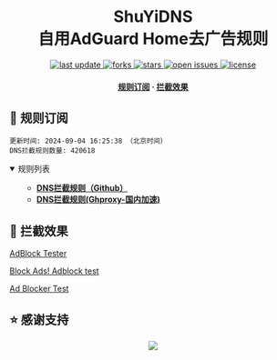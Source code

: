 <div align="center">
<h1 align="center">ShuYiDNS<br>自用AdGuard Home去广告规则</h1>
<p>
  <a href="https://github.com/zly8686/ShuYiDNS">
    <img src="https://img.shields.io/github/last-commit/zly8686/ShuYiDNSstyle=flat-square" alt="last update" />
  </a>
  <a href="zly8686/ShuYiDNS">
    <img src="https://img.shields.io/github/forks/zly8686/ShuYiDNS?style=flat-square" alt="forks" />
  </a>
  <a href="zly8686/ShuYiDNS">
    <img src="https://img.shields.io/github/stars/zly8686/ShuYiDNS?style=flat-square" alt="stars" />
  </a>
  <a href="zly8686/ShuYiDNS/issues/">
    <img src="https://img.shields.io/github/issues/zly8686/ShuYiDNS?style=flat-square" alt="open issues" />
  </a>
  <a href="zly8686/ShuYiDNS">
    <img src="https://img.shields.io/github/license/zly8686/ShuYiDNS?style=flat-square" alt="license" />
  </a>
</p>

<h4>
    <a href="#a">规则订阅</a>
  <span> · </span>
    <a href="#b">拦截效果</a>
  </h4>

</div>

<h2 id="a">🎯 规则订阅</h2>

```
更新时间: 2024-09-04 16:25:38 （北京时间） 
DNS拦截规则数量: 420618 
``` 
<details open>
<summary>规则列表</summary>
<ul>

- **[DNS拦截规则（Github）](https://raw.githubusercontent.com/zly8686/ShuYiDNS/master/dns.txt)**
- **[DNS拦截规则(Ghproxy-国内加速)](https://mirror.ghproxy.com/raw.githubusercontent.com/zly8686/ShuYiDNS/master/dns.txt)**

</ul>
</details>

<h2 id="b">🚫 拦截效果</h2>

[AdBlock Tester](https://adblock-tester.com)

[Block Ads! Adblock test](https://blockads.fivefilters.org/)

[Ad Blocker Test](https://d3ward.github.io/toolz/adblock.html)


## ⭐ 感谢支持
<p align='center'>
  <a href="https://github.com/zly8686/ShuYiDNS/stargazers">
    <img src="https://api.star-history.com/svg?repos=zly8686/ShuYiDNS&type=Date">
  </a>
</p>
